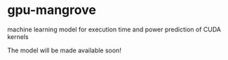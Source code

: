 # gpu-mangrove
machine learning model for execution time and power prediction of CUDA kernels

The model will be made available soon!

